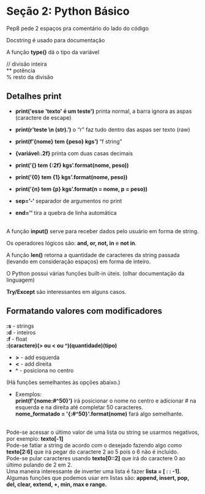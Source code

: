 # Seção 2: Python Básico 

Pep8 pede 2 espaços pra comentário do lado do código 

Docstring é usado para documentação

A função <b>type()</b> dá o tipo da variável	

// divisão inteira <br>
** potência <br>
% resto da divisão <br>


## Detalhes print
* <b>print('esse \'texto\' é um teste')</b> printa normal, a barra ignora as aspas (caractere de escape) <br>
* <b> print(r’teste \n (str).’)</b> o “r” faz tudo dentro das aspas ser texto (raw) <br>
* <b> print(f’{nome} tem {peso} kgs’) </b> “f string” <br>
* <b> {variável:.2f} </b> printa com duas casas decimais <br>
* <b> print(’{} tem {:2f} kgs’.format(nome, peso)) </b> <br>
* <b> print(’{0} tem {1} kgs’.format(nome, peso)) </b> <br>
* <b> print(’{n} tem {p} kgs’.format(n = nome,  p = peso)) </b> 

* <b>sep=’-‘</b> separador de argumentos no print

* <b>end=’‘</b> tira a quebra de linha automática <br><br>

A função <b>input()</b> serve para receber dados pelo usuário em forma de string.

Os operadores lógicos são: <b> and, or, not, in</b> e <b>not in</b>.

A função <b>len()</b> retorna a quantidade de caracteres da string passada (levando em consideração espaços) em forma de inteiro.

O Python possui várias funções built-in úteis. (olhar documentação da linguagem)

<b>Try/Except</b> são interessantes em alguns casos.

## Formatando valores com modificadores
<b>:s</b> - strings</b> <br>
<b>:d</b> - inteiros <br>
<b>:f</b> - float <br>
<b>:(caractere)(> ou < ou ^)(quantidade)(tipo)</b>
* <b>></b> - add esquerda
* <b><</b> - add direita
* <b>^</b> - posiciona no centro <br>

(Há funções semelhantes às opções abaixo.) <br>
* Exemplos: <br> <b>print(f'{nome:#^50}')</b> irá posicionar o nome no centro e adicionar # na esquerda e na direita até completar 50 caracteres. <br>
<b>nome_formatado = '{:#^50}'.format(nome)</b> fará algo semelhante.

<br>
Pode-se acessar o último valor de uma lista ou string se usarmos negativos, por exemplo: <b>texto[-1]</b> <br>
Pode-se fatiar a string de acordo com o desejado fazendo algo como <b>texto[2:6]</b> que irá pegar do caractere 2 ao 5 pois o 6 não é incluído. <br>
Pode-se pular caracteres usando <b>texto[0::2]</b> que irá do caractere 0 ao último pulando de 2 em 2. <br>
Uma maneira interessante de inverter uma lista é fazer <b>lista = [ : : -1]</b>. <br>
Algumas funções que podemos usar em listas são: <b>append, insert, pop, del, clear, extend, +, min, max e range. <b>
